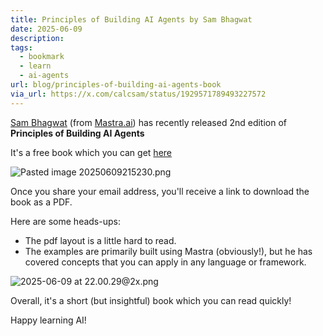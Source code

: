 ```yaml
---
title: Principles of Building AI Agents by Sam Bhagwat
date: 2025-06-09
description: 
tags:
  - bookmark
  - learn
  - ai-agents
url: blog/principles-of-building-ai-agents-book
via_url: https://x.com/calcsam/status/1929571789493227572
---
```

[Sam Bhagwat](https://x.com/calcsam) (from [Mastra.ai](https://mastra.ai/?ref=aiengineerguide.com)) has recently released 2nd edition of **Principles of Building AI Agents** 

It's a free book which you can get [here](https://mastra.ai/book?ref=aiengineerguide.com)

![Pasted image 20250609215230.png](/images/Pasted-image-20250609215230.png)


Once you share your email address, you'll receive a link to download the book as a PDF. 

Here are some heads-ups:
- The pdf layout is a little hard to read. 
- The examples are primarily built using Mastra (obviously!), but he has covered concepts that you can apply in any language or framework.

![2025-06-09 at 22.00.29@2x.png](/images/2025-06-09-at-22.00.29-at-2x.png)

Overall, it's a short (but insightful) book which you can read quickly! 

Happy learning AI!